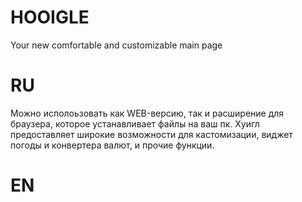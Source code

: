 # HOOIGLE
Your new comfortable and customizable main page
# RU
Можно исполоьзовать как WEB-версию, так и расширение для браузера, которое устанавливает файлы на ваш пк. Хуигл предоставляет широкие возможности для кастомизации, виджет погоды и конвертера валют, и прочие функции.

# EN
